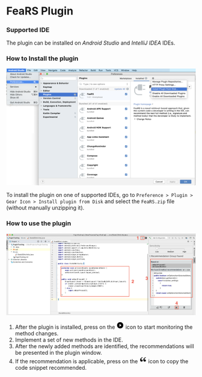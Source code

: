 # FeaRS Plugin

### Supported IDE
The plugin can be installed on *Android Studio* and *IntelliJ IDEA* IDEs.

### How to Install the plugin

![Plugin installation](./img/Plugin_installation.png)

To install the plugin on one of supported IDEs, go to `Preference > Plugin > Gear Icon > Install plugin from Disk` and select the `FeaRS.zip` file (without manually unzipping it).


### How to use the plugin

![Plugin usage](./img/Plugin_usage.png)

1. After the plugin is installed, press on the <img src="./img/play_icon.png" height = 20> icon to start monitoring the method changes.
2. Implement a set of new methods in the IDE.
3. After the newly added methods are identified, the recommendations will be presented in the plugin window.
4. If the recommendation is applicable, press on the <img src="./img/quote_icon.png" height = 20> icon to copy the code snippet recommended.
